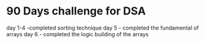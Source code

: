 # 90 Days challenge for DSA
day 1-4 -completed sorting technique
day 5 - completed the fundamental of arrays
day 6 - completed the logic building of the arrays